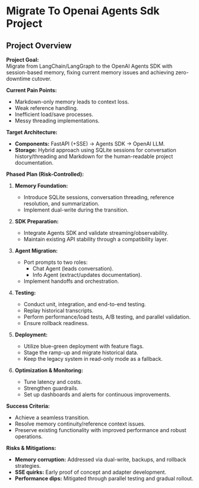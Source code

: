 # Migrate To Openai Agents Sdk Project

## Project Overview

**Project Goal:**  
Migrate from LangChain/LangGraph to the OpenAI Agents SDK with session-based memory, fixing current memory issues and achieving zero-downtime cutover.  

**Current Pain Points:**  
- Markdown-only memory leads to context loss.  
- Weak reference handling.  
- Inefficient load/save processes.  
- Messy threading implementations.  

**Target Architecture:**  
- **Components:** FastAPI (+SSE) → Agents SDK → OpenAI LLM.  
- **Storage:** Hybrid approach using SQLite sessions for conversation history/threading and Markdown for the human-readable project documentation.  

**Phased Plan (Risk-Controlled):**   
1. **Memory Foundation:**  
   - Introduce SQLite sessions, conversation threading, reference resolution, and summarization.  
   - Implement dual-write during the transition.  

2. **SDK Preparation:**  
   - Integrate Agents SDK and validate streaming/observability.  
   - Maintain existing API stability through a compatibility layer.  

3. **Agent Migration:**  
   - Port prompts to two roles:  
     - Chat Agent (leads conversation).  
     - Info Agent (extract/updates documentation).  
   - Implement handoffs and orchestration.  

4. **Testing:**  
   - Conduct unit, integration, and end-to-end testing.  
   - Replay historical transcripts.  
   - Perform performance/load tests, A/B testing, and parallel validation.  
   - Ensure rollback readiness.  

5. **Deployment:**  
   - Utilize blue-green deployment with feature flags.  
   - Stage the ramp-up and migrate historical data.  
   - Keep the legacy system in read-only mode as a fallback.  

6. **Optimization & Monitoring:**  
   - Tune latency and costs.  
   - Strengthen guardrails.  
   - Set up dashboards and alerts for continuous improvements.  

**Success Criteria:**  
- Achieve a seamless transition.  
- Resolve memory continuity/reference context issues.  
- Preserve existing functionality with improved performance and robust operations.  

**Risks & Mitigations:**  
- **Memory corruption:** Addressed via dual-write, backups, and rollback strategies.  
- **SSE quirks:** Early proof of concept and adapter development.  
- **Performance dips:** Mitigated through parallel testing and gradual rollout.

